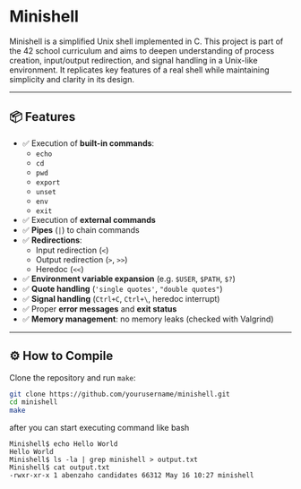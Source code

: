 # Minishell

Minishell is a simplified Unix shell implemented in C. This project is part of the 42 school curriculum and aims to deepen understanding of process creation, input/output redirection, and signal handling in a Unix-like environment. It replicates key features of a real shell while maintaining simplicity and clarity in its design.

---

## 📦 Features

- ✅ Execution of **built-in commands**:
  - `echo`
  - `cd`
  - `pwd`
  - `export`
  - `unset`
  - `env`
  - `exit`
- ✅ Execution of **external commands**
- ✅ **Pipes** (`|`) to chain commands
- ✅ **Redirections**:
  - Input redirection (`<`)
  - Output redirection (`>`, `>>`)
  - Heredoc (`<<`)
- ✅ **Environment variable expansion** (e.g. `$USER`, `$PATH`, `$?`)
- ✅ **Quote handling** (`'single quotes'`, `"double quotes"`)
- ✅ **Signal handling** (`Ctrl+C`, `Ctrl+\`, heredoc interrupt)
- ✅ Proper **error messages** and **exit status**
- ✅ **Memory management**: no memory leaks (checked with Valgrind)

---

## ⚙️ How to Compile

Clone the repository and run `make`:

```bash
git clone https://github.com/yourusername/minishell.git
cd minishell
make
```
after you can start executing command like bash
```
Minishell$ echo Hello World
Hello World
Minishell$ ls -la | grep minishell > output.txt
Minishell$ cat output.txt 
-rwxr-xr-x 1 abenzaho candidates 66312 May 16 10:27 minishell
```
